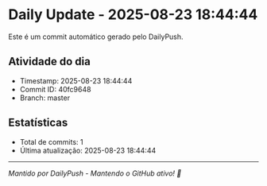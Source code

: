 # Daily Update - 2025-08-23 18:44:44

Este é um commit automático gerado pelo DailyPush.

## Atividade do dia
- Timestamp: 2025-08-23 18:44:44
- Commit ID: 40fc9648
- Branch: master

## Estatísticas
- Total de commits: 1
- Última atualização: 2025-08-23 18:44:44

---
*Mantido por DailyPush - Mantendo o GitHub ativo! 🚀*
